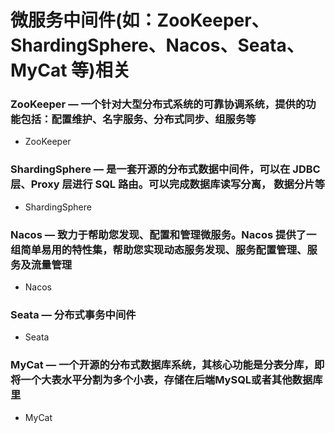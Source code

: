 微服务中间件(如：ZooKeeper、ShardingSphere、Nacos、Seata、MyCat 等)相关
===================================================================

### ZooKeeper — 一个针对大型分布式系统的可靠协调系统，提供的功能包括：配置维护、名字服务、分布式同步、组服务等
- ZooKeeper


### ShardingSphere — 是一套开源的分布式数据中间件，可以在 JDBC 层、Proxy 层进行 SQL 路由。可以完成数据库读写分离， 数据分片等
- ShardingSphere


### Nacos — 致力于帮助您发现、配置和管理微服务。Nacos 提供了一组简单易用的特性集，帮助您实现动态服务发现、服务配置管理、服务及流量管理
- Nacos


### Seata — 分布式事务中间件
- Seata


### MyCat — 一个开源的分布式数据库系统，其核心功能是分表分库，即将一个大表水平分割为多个小表，存储在后端MySQL或者其他数据库里
- MyCat

